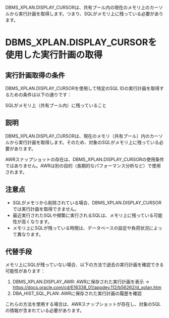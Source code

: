 
DBMS_XPLAN.DISPLAY_CURSORは、共有プール内の現在のメモリ上のカーソルから実行計画を取得します。つまり、SQLがメモリ上に残っている必要があります。

# DBMS_XPLAN.DISPLAY_CURSORを使用した実行計画の取得

## 実行計画取得の条件

DBMS_XPLAN.DISPLAY_CURSORを使用して特定のSQL IDの実行計画を取得するための条件は以下の通りです：

SQLがメモリ上（共有プール内）に残っていること

## 説明

DBMS_XPLAN.DISPLAY_CURSORは、現在のメモリ（共有プール）内のカーソルから実行計画を取得します。そのため、対象のSQLがメモリ上に残っている必要があります。

AWRスナップショットの存在は、DBMS_XPLAN.DISPLAY_CURSORの使用条件ではありません。AWRは別の目的（長期的なパフォーマンス分析など）で使用されます。

## 注意点

- SQLがメモリから削除されている場合、DBMS_XPLAN.DISPLAY_CURSORでは実行計画を取得できません。
- 最近実行されたSQLや頻繁に実行されるSQLは、メモリ上に残っている可能性が高くなります。
- メモリ上にSQLが残っている時間は、データベースの設定や負荷状況によって異なります。

## 代替手段

メモリ上にSQLが残っていない場合、以下の方法で過去の実行計画を確認できる可能性があります：

1. DBMS_XPLAN.DISPLAY_AWR: AWRに保存された実行計画を表示
		→ https://docs.oracle.com/cd/E16338_01/appdev.112/b56262/d_xplan.htm
2. DBA_HIST_SQL_PLAN: AWRに保存された実行計画の履歴を確認

これらの方法を使用する場合は、AWRスナップショットが存在し、対象のSQLの情報が含まれている必要があります。

